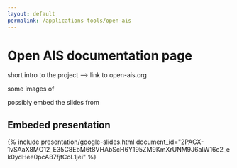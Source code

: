 ```yaml
---
layout: default
permalink: /applications-tools/open-ais
---
```


# Open AIS documentation page <a name="documentation"></a>


short intro to the project --> link to open-ais.org

some images of 

possibly embed the slides from 


## Embeded presentation <a name="presentation"></a>

{% include presentation/google-slides.html
   document_id="2PACX-1vSAaX8MO12_E35C8EbM6t8VHAbScH6Y195ZM9KmXrUNM9J6aIW16c2_ek0ydHee0pcA87fjtCoL1jei" 
%}

